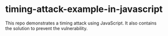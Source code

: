 # timing-attack-example-in-javascript
This repo demonstrates a timing attack using JavaScript. It also contains the solution to prevent the vulnerability.